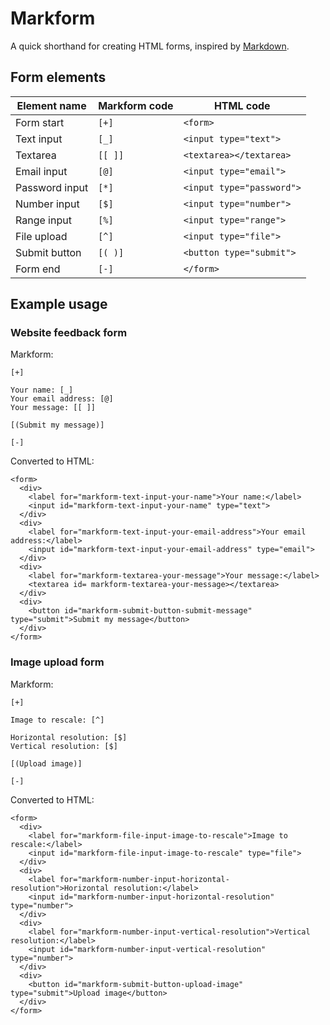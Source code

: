 # Markform

A quick shorthand for creating HTML forms, inspired by [Markdown](https://daringfireball.net/projects/markdown/).

## Form elements

| Element name | Markform code | HTML code |
| --- | -- | -- |
| Form start | `[+]` | `<form>` |
| Text input | `[_]` | `<input type="text">` |
| Textarea | `[[ ]]` | `<textarea></textarea>` |
| Email input | `[@]` | `<input type="email">` |
| Password input |`[*]` | `<input type="password">` |
| Number input | `[$]` | `<input type="number">` |
| Range input | `[%]` | `<input type="range">` |
| File upload | `[^]` | `<input type="file">` |
| Submit button | `[( )]` | `<button type="submit">` |
| Form end | `[-]` | `</form>` |

## Example usage

### Website feedback form

Markform:

```
[+]

Your name: [_]
Your email address: [@]
Your message: [[ ]]

[(Submit my message)]

[-]
```

Converted to HTML:

```
<form>
  <div>
    <label for="markform-text-input-your-name">Your name:</label>
    <input id="markform-text-input-your-name" type="text">
  </div>
  <div>
    <label for="markform-text-input-your-email-address">Your email address:</label>
    <input id="markform-text-input-your-email-address" type="email">
  </div>
  <div>
    <label for="markform-textarea-your-message">Your message:</label>
    <textarea id= markform-textarea-your-message></textarea>
  </div>
  <div>
    <button id="markform-submit-button-submit-message" type="submit">Submit my message</button>
  </div>
</form>
```

### Image upload form

Markform:

```
[+]

Image to rescale: [^]

Horizontal resolution: [$]
Vertical resolution: [$]

[(Upload image)]

[-]
```

Converted to HTML:

```
<form>
  <div>
    <label for="markform-file-input-image-to-rescale">Image to rescale:</label>
    <input id="markform-file-input-image-to-rescale" type="file">
  </div>
  <div>
    <label for="markform-number-input-horizontal-resolution">Horizontal resolution:</label>
    <input id="markform-number-input-horizontal-resolution" type="number">
  </div>
  <div>
    <label for="markform-number-input-vertical-resolution">Vertical resolution:</label>
    <input id="markform-number-input-vertical-resolution" type="number">
  </div>
  <div>
    <button id="markform-submit-button-upload-image" type="submit">Upload image</button>
  </div>
</form>
